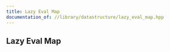 ```yaml
---
title: Lazy Eval Map
documentation_of: //library/datastructure/lazy_eval_map.hpp
---
```

## Lazy Eval Map